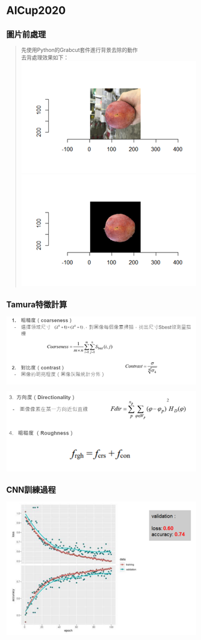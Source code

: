 # AICup2020
## 圖片前處理
>先使用Python的Grabcut套件進行背景去除的動作<br />
>去背處理效果如下：<br />
![image](https://github.com/henrychoke/AICup2020/blob/main/uncut.png)![image](https://github.com/henrychoke/AICup2020/blob/main/cut.png)

## Tamura特徵計算
![image](https://github.com/henrychoke/AICup2020/blob/main/tamura1.png)

![image](https://github.com/henrychoke/AICup2020/blob/main/tamura2.png)
## CNN訓練過程
![image](https://github.com/henrychoke/AICup2020/blob/main/process.png)
